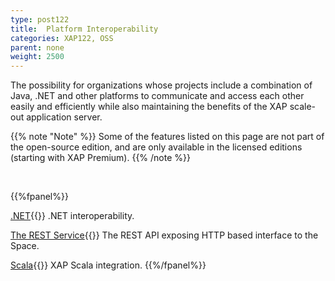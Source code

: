 ```yaml
---
type: post122
title:  Platform Interoperability
categories: XAP122, OSS
parent: none
weight: 2500
---
```



The possibility for organizations whose projects include a combination of Java, .NET and other platforms to communicate and access each other easily and efficiently while also maintaining the benefits of the XAP scale-out application server.

{{% note "Note" %}}
Some of the features listed on this page are not part of the open-source edition, and are only available in the licensed editions (starting with XAP Premium).
{{% /note %}}

<br>

{{%fpanel%}}

[.NET]({{%currentneturl%}}/interoperability.html){{<wbr>}}
.NET interoperability.

[The REST Service](./rest-service-overview.html){{<wbr>}}
The REST API exposing HTTP based interface to the Space.

[Scala](./scala.html){{<wbr>}}
XAP Scala integration.
{{%/fpanel%}}

